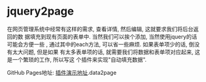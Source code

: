 # jquery2page

在网页管理系统中经常有这样的需求, 查看详情, 然后编辑, 这就要求我们将后台返回的数
据填充到现有页面的表单中. 当然我们可以挨个添加, 当然使用jquery的话可能会方便一些
, 通过其中的each方法, 可以省一些麻烦. 如果表单项少的话, 倒没有太大问题, 但是如果
有太多表单项的话, 就需要我们将数据和表单项对应起来, 这是一个繁琐的工作, 所以写这
个插件来实现"自动填充数据".

GitHub Pages地址: [插件演示地址](https://butterfly5211314.github.io/jquery.data2page/ '插件地址').data2page
